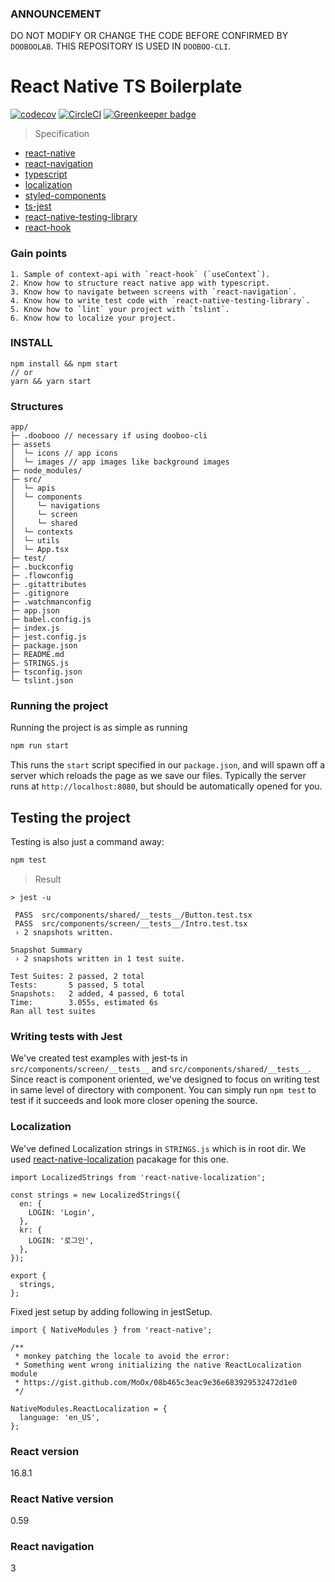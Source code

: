 ### ANNOUNCEMENT
DO NOT MODIFY OR CHANGE THE CODE BEFORE CONFIRMED BY `DOOBOOLAB`. THIS REPOSITORY IS USED IN `DOOBOO-CLI`.

# React Native TS Boilerplate
[![codecov](https://codecov.io/gh/dooboolab/dooboo-native-ts/branch/master/graph/badge.svg)](https://codecov.io/gh/dooboolab/dooboo-native-ts)
[![CircleCI](https://circleci.com/gh/dooboolab/dooboo-native-ts.svg?style=svg)](https://circleci.com/gh/dooboolab/dooboo-native-ts) [![Greenkeeper badge](https://badges.greenkeeper.io/dooboolab/dooboo-native-ts.svg)](https://greenkeeper.io/)

> Specification
* [react-native](https://github.com/facebook/react-native)
* [react-navigation](https://github.com/react-navigation/react-navigation)
* [typescript](https://github.com/Microsoft/TypeScript)
* [localization](https://github.com/stefalda/ReactNativeLocalization)
* [styled-components](https://github.com/styled-components/styled-components)
* [ts-jest](https://github.com/kulshekhar/ts-jest)
* [react-native-testing-library](https://github.com/callstack/react-native-testing-library)
* [react-hook](https://reactjs.org/docs/hooks-intro.html)

### Gain points
```
1. Sample of context-api with `react-hook` (`useContext`).
2. Know how to structure react native app with typescript.
3. Know how to navigate between screens with `react-navigation`.
4. Know how to write test code with `react-native-testing-library`.
5. Know how to `lint` your project with `tslint`.
6. Know how to localize your project.
```

### INSTALL
```
npm install && npm start
// or
yarn && yarn start
```

### Structures
```text
app/
├─ .doobooo // necessary if using dooboo-cli
├─ assets
│  └─ icons // app icons
│  └─ images // app images like background images
├─ node_modules/
├─ src/
│  └─ apis
│  └─ components
│     └─ navigations
│     └─ screen
│     └─ shared
│  └─ contexts
│  └─ utils
│  └─ App.tsx
├─ test/
├─ .buckconfig
├─ .flowconfig
├─ .gitattributes
├─ .gitignore
├─ .watchmanconfig
├─ app.json
├─ babel.config.js
├─ index.js
├─ jest.config.js
├─ package.json
├─ README.md
├─ STRINGS.js
├─ tsconfig.json
└─ tslint.json
```

### Running the project
Running the project is as simple as running
```sh
npm run start
```

This runs the `start` script specified in our `package.json`, and will spawn off a server which reloads the page as we save our files.
Typically the server runs at `http://localhost:8080`, but should be automatically opened for you.

## Testing the project
Testing is also just a command away:
```sh
npm test
```
> Result
```
> jest -u

 PASS  src/components/shared/__tests__/Button.test.tsx
 PASS  src/components/screen/__tests__/Intro.test.tsx
 › 2 snapshots written.

Snapshot Summary
 › 2 snapshots written in 1 test suite.

Test Suites: 2 passed, 2 total
Tests:       5 passed, 5 total
Snapshots:   2 added, 4 passed, 6 total
Time:        3.055s, estimated 6s
Ran all test suites
```

### Writing tests with Jest
We've created test examples with jest-ts in `src/components/screen/__tests__` and `src/components/shared/__tests__`. Since react is component oriented, we've designed to focus on writing test in same level of directory with component. You can simply run `npm test` to test if it succeeds and look more closer opening the source.

### Localization
We've defined Localization strings in `STRINGS.js` which is in root dir.
We used [react-native-localization](https://github.com/stefalda/ReactNativeLocalization) pacakage for this one.
```
import LocalizedStrings from 'react-native-localization';

const strings = new LocalizedStrings({
  en: {
    LOGIN: 'Login',
  },
  kr: {
    LOGIN: '로그인',
  },
});

export {
  strings,
};
```

Fixed jest setup by adding following in jestSetup.

```
import { NativeModules } from 'react-native';

/**
 * monkey patching the locale to avoid the error:
 * Something went wrong initializing the native ReactLocalization module
 * https://gist.github.com/MoOx/08b465c3eac9e36e683929532472d1e0
 */

NativeModules.ReactLocalization = {
  language: 'en_US',
};
```

### React version
16.8.1

### React Native version
0.59

### React navigation
3
